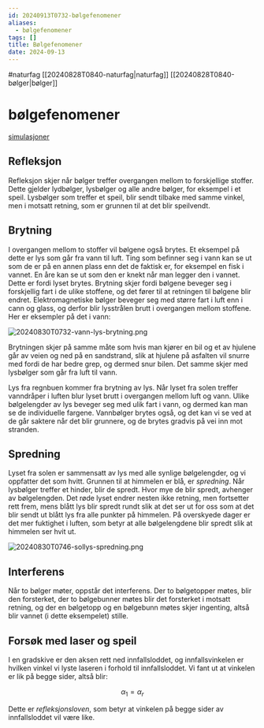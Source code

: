 ```yaml
---
id: 20240913T0732-bølgefenomener
aliases:
  - bølgefenomener
tags: []
title: Bølgefenomener
date: 2024-09-13
---
```


#naturfag [[20240828T0840-naturfag|naturfag]] [[20240828T0840-bølger|bølger]]

# bølgefenomener

[simulasjoner](https://walter-fendt.de/html5/phen/)

## Refleksjon

Refleksjon skjer når bølger treffer overgangen mellom to forskjellige stoffer. Dette gjelder lydbølger, lysbølger og alle andre bølger, for eksempel i et speil. Lysbølger som treffer et speil, blir sendt tilbake med samme vinkel, men i motsatt retning, som er grunnen til at det blir speilvendt.

## Brytning

I overgangen mellom to stoffer vil bølgene også brytes. Et eksempel på dette er lys som går fra vann til luft. Ting som befinner seg i vann kan se ut som de er på en annen plass enn det de faktisk er, for eksempel en fisk i vannet. En åre kan se ut som den er knekt når man legger den i vannet. Dette er fordi lyset brytes. Brytning skjer fordi bølgene beveger seg i forskjellig fart i de ulike stoffene, og det fører til at retningen til bølgene blir endret. Elektromagnetiske bølger beveger seg med større fart i luft enn i cann og glass, og derfor blir lysstrålen brutt i overgangen mellom stoffene. Her er eksempler på det i vann:

![20240830T0732-vann-lys-brytning.png](Assets/20240830T0732-vann-lys-brytning.png)

Brytningen skjer på samme måte som hvis man kjører en bil og et av hjulene går av veien og ned på en sandstrand, slik at hjulene på asfalten vil snurre med fordi de har bedre grep, og dermed snur bilen. Det samme skjer med lysbølger som går fra luft til vann.

Lys fra regnbuen kommer fra brytning av lys. Når lyset fra solen treffer vanndråper i luften blur lyset brutt i overgangen mellom luft og vann. Ulike bølgelengder av lys beveger seg med ulik fart i vann, og dermed kan man se de individuelle fargene. Vannbølger brytes også, og det kan vi se ved at de går saktere når det blir grunnere, og de brytes gradvis på vei inn mot stranden.

## Spredning

Lyset fra solen er sammensatt av lys med alle synlige bølgelengder, og vi oppfatter det som hvitt. Grunnen til at himmelen er blå, er _spredning_. Når lysbølger treffer et hinder, blir de spredt. Hvor mye de blir spredt, avhenger av bølgelengden. Det røde lyset endrer nesten ikke retning, men fortsetter rett frem, mens blått lys blir spredt rundt slik at det ser ut for oss som at det blir sendt ut blått lys fra alle punkter på himmelen. På overskyede dager er det mer fuktighet i luften, som betyr at alle bølgelengdene blir spredt slik at himmelen ser hvit ut.

![20240830T0746-sollys-spredning.png](Assets/20240830T0746-sollys-spredning.png)

## Interferens

Når to bølger møter, oppstår det interferens. Der to bølgetopper møtes, blir den forsterket, der to bølgebunner møtes blir det forsterket i motsatt retning, og der en bølgetopp og en bølgebunn møtes skjer ingenting, altså blir vannet (i dette eksempelet) stille.

## Forsøk med laser og speil

I en gradskive er den aksen rett ned innfallsloddet, og innfallsvinkelen er hvilken vinkel vi lyste laseren i forhold til innfallsloddet. Vi fant ut at vinkelen er lik på begge sider, altså blir:

$$
\alpha_1 = \alpha_r
$$

Dette er _refleksjonsloven_, som betyr at vinkelen på begge sider av innfallsloddet vil være like.
